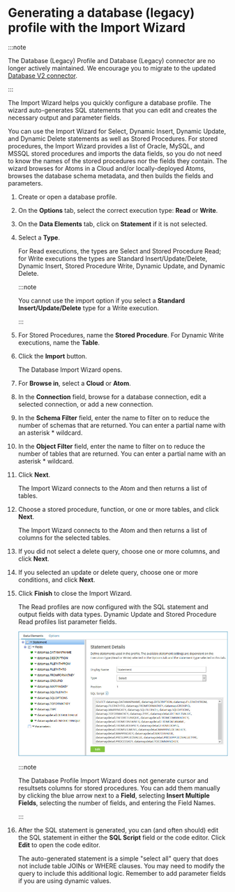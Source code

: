 # Generating a database (legacy) profile with the Import Wizard

<head>
  <meta name="guidename" content="Integration"/>
  <meta name="context" content="GUID-630a835e-ef6e-41cf-8a1c-c7f7c6720f69"/>
</head>

:::note

The Database (Legacy) Profile and Database (Legacy) connector are no longer actively maintained. We encourage you to migrate to the updated [Database V2 connector](../Connectors/int-Database_V2_connector_7b04dbdd-ef36-4a2f-b6ff-b038b3f60ff2.mdx).

:::

The Import Wizard helps you quickly configure a database profile. The wizard auto-generates SQL statements that you can edit and creates the necessary output and parameter fields.

You can use the Import Wizard for Select, Dynamic Insert, Dynamic Update, and Dynamic Delete statements as well as Stored Procedures. For stored procedures, the Import Wizard provides a list of Oracle, MySQL, and MSSQL stored procedures and imports the data fields, so you do not need to know the names of the stored procedures nor the fields they contain. The wizard browses for Atoms in a Cloud and/or locally-deployed Atoms, browses the database schema metadata, and then builds the fields and parameters.

1. Create or open a database profile.

2. On the **Options** tab, select the correct execution type: **Read** or **Write**.

3. On the **Data Elements** tab, click on **Statement** if it is not selected.

4. Select a **Type**.

   For Read executions, the types are Select and Stored Procedure Read; for Write executions the types are Standard Insert/Update/Delete, Dynamic Insert, Stored Procedure Write, Dynamic Update, and Dynamic Delete.

   :::note

   You cannot use the import option if you select a **Standard Insert/Update/Delete** type for a Write execution.

   :::

5. For Stored Procedures, name the **Stored Procedure**. For Dynamic Write executions, name the **Table**.

6. Click the **Import** button.

    The Database Import Wizard opens.

7. For **Browse in**, select a **Cloud** or **Atom**.

8. In the **Connection** field, browse for a database connection, edit a selected connection, or add a new connection.

9. In the **Schema Filter** field, enter the name to filter on to reduce the number of schemas that are returned. You can enter a partial name with an asterisk \* wildcard.

10. In the **Object Filter** field, enter the name to filter on to reduce the number of tables that are returned. You can enter a partial name with an asterisk \* wildcard.

11. Click **Next**.

    The Import Wizard connects to the Atom and then returns a list of tables.

12. Choose a stored procedure, function, or one or more tables, and click **Next**.

    The Import Wizard connects to the Atom and then returns a list of columns for the selected tables.

13. If you did not select a delete query, choose one or more columns, and click **Next**.

14. If you selected an update or delete query, choose one or more conditions, and click **Next**.

15. Click **Finish** to close the Import Wizard.

    The Read profiles are now configured with the SQL statement and output fields with data types. Dynamic Update and Stored Procedure Read profiles list parameter fields.

    ![Sample generated database profile](../Images/build-db-profile-database-import-wizard-after.jpg)

    :::note
    
    The Database Profile Import Wizard does not generate cursor and resultsets columns for stored procedures. You can add them manually by clicking the blue arrow next to a **Field**, selecting **Insert Multiple Fields**, selecting the number of fields, and entering the Field Names.

    :::

16. After the SQL statement is generated, you can \(and often should\) edit the SQL statement in either the **SQL Script** field or the code editor. Click **Edit** to open the code editor.

    The auto-generated statement is a simple "select all" query that does not include table JOINs or WHERE clauses. You may need to modify the query to include this additional logic. Remember to add parameter fields if you are using dynamic values.
